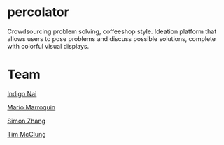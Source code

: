 percolator
==========

Crowdsourcing problem solving, coffeeshop style. Ideation platform that allows users to pose problems and discuss possible solutions, complete with colorful visual displays.

Team
==========

[Indigo Nai](https://github.com/kurokoda)

[Mario Marroquin](https://github.com/mario10king)

[Simon Zhang](https://github.com/gitnasty)

[Tim McClung](https://github.com/mcclungt)
